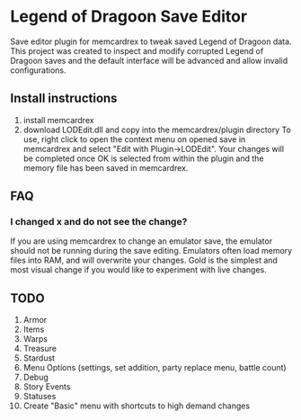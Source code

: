 # Legend of Dragoon Save Editor
Save editor plugin for memcardrex to tweak saved Legend of Dragoon data. This project was created to inspect and modify corrupted Legend of Dragoon saves and the default interface will be advanced and allow invalid configurations.

## Install instructions
1. install memcardrex
2. download LODEdit.dll and copy into the memcardrex/plugin directory
To use, right click to open the context menu on opened save in memcardrex and select "Edit with Plugin->LODEdit". Your changes will be completed once OK is selected from within the plugin and the memory file has been saved in memcardrex.

## FAQ
### I changed x and do not see the change?
If you are using memcardrex to change an emulator save, the emulator should not be running during the save editing. Emulators often load memory files into RAM, and will overwrite your changes. Gold is the simplest and most visual change if you would like to experiment with live changes. 

## TODO
1. Armor
2. Items
3. Warps
4. Treasure
5. Stardust
6. Menu Options (settings, set addition, party replace menu, battle count)
7. Debug
8. Story Events
9. Statuses
10. Create "Basic" menu with shortcuts to high demand changes
